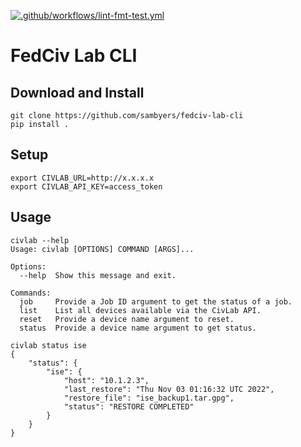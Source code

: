 [![.github/workflows/lint-fmt-test.yml](https://github.com/sambyers/fedciv-lab-cli/actions/workflows/lint-fmt-test.yml/badge.svg)](https://github.com/sambyers/fedciv-lab-cli/actions/workflows/lint-fmt-test.yml)

# FedCiv Lab CLI

## Download and Install
```shell
git clone https://github.com/sambyers/fedciv-lab-cli
pip install .
```

## Setup
```shell
export CIVLAB_URL=http://x.x.x.x
export CIVLAB_API_KEY=access_token
```

## Usage
```shell
civlab --help
Usage: civlab [OPTIONS] COMMAND [ARGS]...

Options:
  --help  Show this message and exit.

Commands:
  job     Provide a Job ID argument to get the status of a job.
  list    List all devices available via the CivLab API.
  reset   Provide a device name argument to reset.
  status  Provide a device name argument to get status.
```
```shell
civlab status ise
{
    "status": {
        "ise": {
            "host": "10.1.2.3",
            "last_restore": "Thu Nov 03 01:16:32 UTC 2022",
            "restore_file": "ise_backup1.tar.gpg",
            "status": "RESTORE COMPLETED"
        }
    }
}
```
